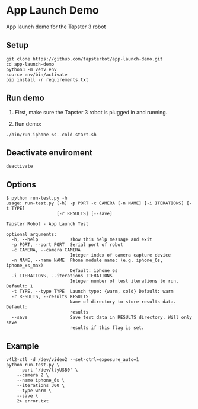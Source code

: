 # App Launch Demo
App launch demo for the Tapster 3 robot

## Setup

```
git clone https://github.com/tapsterbot/app-launch-demo.git
cd app-launch-demo
python3 -m venv env
source env/bin/activate
pip install -r requirements.txt
```

## Run demo

1) First, make sure the Tapster 3 robot is plugged in and running.

2) Run demo:

```
./bin/run-iphone-6s--cold-start.sh
```

## Deactivate enviroment

```
deactivate
```

## Options
```
$ python run-test.py -h
usage: run-test.py [-h] -p PORT -c CAMERA [-n NAME] [-i ITERATIONS] [-t TYPE]
                   [-r RESULTS] [--save]

Tapster Robot - App Launch Test

optional arguments:
  -h, --help            show this help message and exit
  -p PORT, --port PORT  Serial port of robot
  -c CAMERA, --camera CAMERA
                        Integer index of camera capture device
  -n NAME, --name NAME  Phone module name: (e.g. iphone_6s, iphone_xs_max)
                        Default: iphone_6s
  -i ITERATIONS, --iterations ITERATIONS
                        Integer number of test iterations to run. Default: 1
  -t TYPE, --type TYPE  Launch type: {warm, cold} Default: warm
  -r RESULTS, --results RESULTS
                        Name of directory to store results data. Default:
                        results
  --save                Save test data in RESULTS directory. Will only save
                        results if this flag is set.
```

## Example
```
v4l2-ctl -d /dev/video2 --set-ctrl=exposure_auto=1
python run-test.py \
    --port '/dev/ttyUSB0' \
    --camera 2 \
    --name iphone_6s \
    --iterations 300 \
    --type warm \
    --save \
    2> error.txt
```
